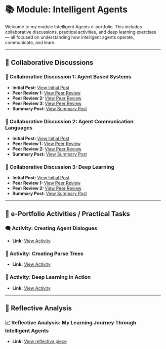 # 📚 Module: Intelligent Agents 

Welcome to my module Intelligent Agents e-portfolio. This includes collaborative discussions, practical activities, and deep learning exercises — all focused on understanding how intelligent agents operate, communicate, and learn.

---

## 🔹 Collaborative Discussions

### 📘 Collaborative Discussion 1: Agent Based Systems  
- **Initial Post:** [View Initial Post](./DiscussionPosts/IA_InitialPost1.pdf)
- **Peer Review 1:** [View Peer Review](./DiscussionPosts/C1PR1.md)
- **Peer Review 2:** [View Peer Review](./DiscussionPosts/C1PR2.md) 
- **Peer Review 3:** [View Peer Review](./DiscussionPosts/C1PR3.md) 
- **Summary Post:** [View Summary Post](./DiscussionPosts/IA_SummaryPost1.pdf.pdf)

### 📘 Collaborative Discussion 2: Agent Communication Languages  
- **Initial Post:** [View Initial Post](./DiscussionPosts/IA_InitialPost2.pdf)  
- **Peer Review 1:** [View Peer Review](./DiscussionPosts/IA_PeerReview2_1.md)  
- **Peer Review 2:** [View Peer Review](./DiscussionPosts/IA_PeerReview2_2.md)  
- **Summary Post:** [View Summary Post](./DiscussionPosts/IA_SummaryPost2.md)

### 📘 Collaborative Discussion 3: Deep Learning  
- **Initial Post:** [View Initial Post](./DiscussionPosts/IA_InitialPost3.md)  
- **Peer Review 1:** [View Peer Review](./DiscussionPosts/IA_PeerReview3_1.md)  
- **Peer Review 2:** [View Peer Review](./DiscussionPosts/IA_PeerReview3_2.md)  
- **Summary Post:** [View Summary Post](./DiscussionPosts/IA_SummaryPost3.md)

---

## 🔹 e-Portfolio Activities / Practical Tasks

### 🗨️ Activity: Creating Agent Dialogues  
- **Link:** [View Activity](https://github.com/Intelligent-Agents/Intelligent-Agents/blob/main/DiscussionPosts/Creating%20Agent%20Dialogues.md)


### 🌳 Activity: Creating Parse Trees  
- **Link:** [View Activity](./Activities/Creating_Parse_Trees.pdf)

### 🧠 Activity: Deep Learning in Action  
- **Link:** [View Activity](./Activities/Deep_Learning_in_Action.pdf)

---

## 🔹 Reflective Analysis

### 📈 Reflective Analysis: My Learning Journey Through Intelligent Agents 
- **Link:** [View reflective piece](./reflective%20piece.docx.pdf)


